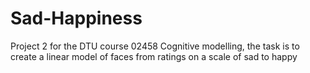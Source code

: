 # Sad-Happiness
Project 2 for the DTU course 02458 Cognitive modelling, the task is to create a linear model of faces from ratings on a scale of sad to happy

